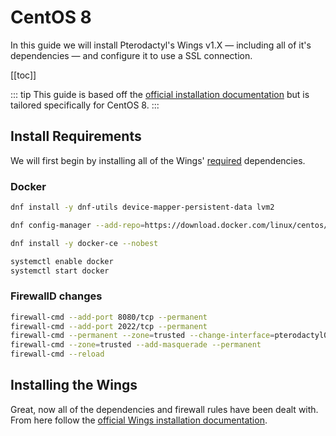 # CentOS 8
In this guide we will install Pterodactyl's Wings v1.X — including all of it's dependencies — and configure it to use a SSL connection.

[[toc]]

::: tip
This guide is based off the [official installation documentation](/wings/1.0/installing.md) but is tailored specifically for CentOS 8.
:::

## Install Requirements
We will first begin by installing all of the Wings' [required](/wings/1.0/installing.md#dependencies) dependencies.

### Docker

```bash
dnf install -y dnf-utils device-mapper-persistent-data lvm2

dnf config-manager --add-repo=https://download.docker.com/linux/centos/docker-ce.repo

dnf install -y docker-ce --nobest

systemctl enable docker
systemctl start docker
```

### FirewallD changes
```bash
firewall-cmd --add-port 8080/tcp --permanent
firewall-cmd --add-port 2022/tcp --permanent
firewall-cmd --permanent --zone=trusted --change-interface=pterodactyl0
firewall-cmd --zone=trusted --add-masquerade --permanent
firewall-cmd --reload
```

## Installing the Wings
Great, now all of the dependencies and firewall rules have been dealt with. From here follow the [official Wings installation documentation](/wings/1.0/installing.md#installing-wings-1).
